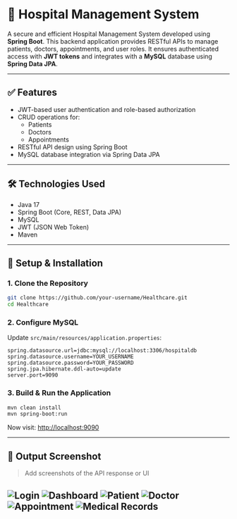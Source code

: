 # 🏥 Hospital Management System

A secure and efficient Hospital Management System developed using **Spring Boot**. This backend application provides RESTful APIs to manage patients, doctors, appointments, and user roles. It ensures authenticated access with **JWT tokens** and integrates with a **MySQL** database using **Spring Data JPA**.

---

## ✅ Features

- JWT-based user authentication and role-based authorization
- CRUD operations for:
  - Patients
  - Doctors
  - Appointments
- RESTful API design using Spring Boot
- MySQL database integration via Spring Data JPA

---

## 🛠️ Technologies Used

- Java 17
- Spring Boot (Core, REST, Data JPA)
- MySQL
- JWT (JSON Web Token)
- Maven

---

## 🚀 Setup & Installation

### 1. Clone the Repository

```bash
git clone https://github.com/your-username/Healthcare.git
cd Healthcare
```

### 2. Configure MySQL

Update `src/main/resources/application.properties`:

```properties
spring.datasource.url=jdbc:mysql://localhost:3306/hospitaldb
spring.datasource.username=YOUR_USERNAME
spring.datasource.password=YOUR_PASSWORD
spring.jpa.hibernate.ddl-auto=update
server.port=9090
```

### 3. Build & Run the Application

```bash
mvn clean install
mvn spring-boot:run
```

Now visit: [http://localhost:9090](http://localhost:9090)

---

## 📸 Output Screenshot

> Add screenshots of the API response or UI

![Login](screenshots/sample-output.png)
![Dashboard](screenshots/sample-output.png)
![Patient](screenshots/sample-output.png)
![Doctor](screenshots/sample-output.png)
![Appointment](screenshots/sample-output.png)
![Medical Records](screenshots/sample-output.png)
---
